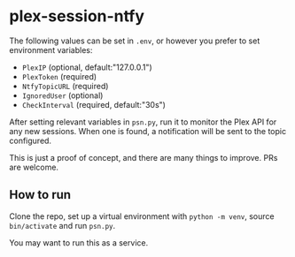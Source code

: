 # plex-session-ntfy

The following values can be set in `.env`, or however you prefer to set
environment variables:

- `PlexIP` (optional, default:"127.0.0.1")
- `PlexToken` (required)
- `NtfyTopicURL` (required)
- `IgnoredUser` (optional)
- `CheckInterval` (required, default:"30s")

After setting relevant variables in `psn.py`, run it to monitor the Plex
API for any new sessions. When one is found, a notification will be sent
to the topic configured.

This is just a proof of concept, and there are many things to improve.
PRs are welcome.

## How to run

Clone the repo, set up a virtual environment with `python -m venv`,
source `bin/activate` and run `psn.py`.

You may want to run this as a service.
